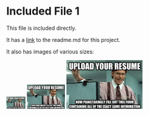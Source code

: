 # Included File 1
This file is included directly.

It has a [link](https://github.com/kuhnandrasgabor/CV/blob/main/README.md) to the readme.md for this project.

It also has images of various sizes: 

<img src="../../images/demo/meme.jpg" alt="meme" style="max-width:50px;">

<img src="../../images/demo/meme.jpg" alt="meme" style="max-width:100px;">

<img src="../../images/demo/meme.jpg" alt="meme" style="max-width:200px;">